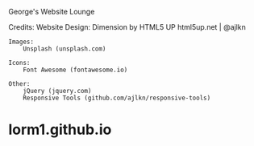 George's Website Lounge

Credits:
	Website Design:
		Dimension by HTML5 UP
		html5up.net | @ajlkn

	Images:
		Unsplash (unsplash.com)

	Icons:
		Font Awesome (fontawesome.io)

	Other:
		jQuery (jquery.com)
		Responsive Tools (github.com/ajlkn/responsive-tools)

# lorm1.github.io
